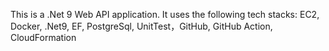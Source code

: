 This is a .Net 9 Web API application. It uses the following tech stacks:
EC2, Docker, .Net9, EF, PostgreSql, UnitTest，GitHub, GitHub Action, CloudFormation  